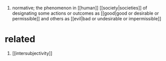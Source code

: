 1. normative; the phenomenon in [[human]] [[society|societies]] of designating some actions or outcomes as [[good|good or desirable or permissible]] and others as [[evil|bad or undesirable or impermissible]]

# related
1. [[intersubjectivity]]